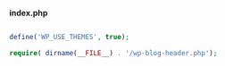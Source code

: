 **index.php**

```php

define('WP_USE_THEMES', true);

require( dirname(__FILE__) . '/wp-blog-header.php');

```



